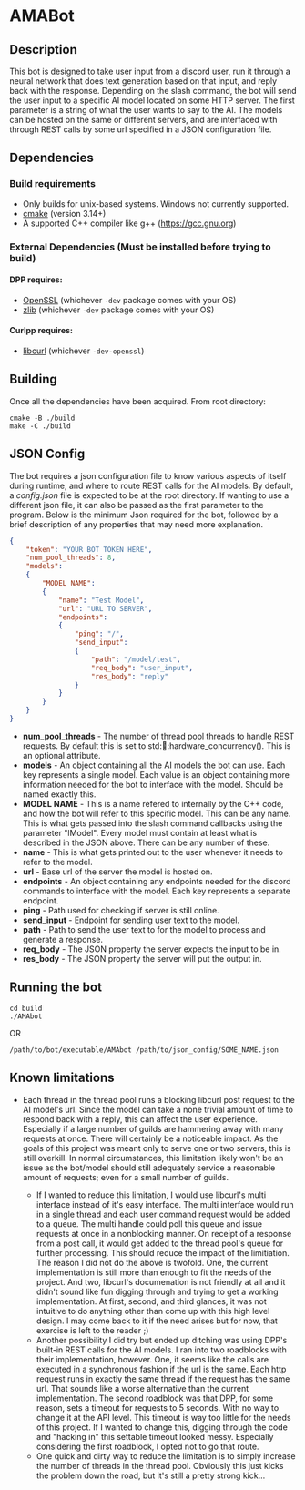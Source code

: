 # AMABot

## Description

This bot is designed to take user input from a discord user, run it through a neural network that does text generation based on that input, and reply back with the response. Depending on the slash command, the bot will send the user input to a specific AI model located on some HTTP server. The first parameter is a string of what the user wants to say to the AI. The models can be hosted on the same or different servers, and are  interfaced with through REST calls by some url specified in a JSON configuration file.

## Dependencies

### Build requirements
* Only builds for unix-based systems. Windows not currently supported.
* [cmake](https://cmake.org/) (version 3.14+)
* A supported C++ compiler like g++ (https://gcc.gnu.org)

### External Dependencies (Must be installed before trying to build)

#### DPP requires:

* [OpenSSL](https://openssl.org/) (whichever `-dev` package comes with your OS)
* [zlib](https://zlib.net) (whichever `-dev` package comes with your OS)

#### Curlpp requires:

* [libcurl](https://curl.se/) (whichever `-dev-openssl`)

## Building

Once all the dependencies have been acquired. From root directory:

```
cmake -B ./build
make -C ./build
```

## JSON Config

The bot requires a json configuration file to know various aspects of
itself during runtime, and where to route REST calls for the AI models.
By default, a *config.json* file is expected to be at the root directory.
If wanting to use a different json file, it can also be passed as the first
parameter to the program. Below is the minimum Json required for the bot,
followed by a brief description of any properties that may need more explanation.

```json
{
    "token": "YOUR BOT TOKEN HERE",
    "num_pool_threads": 8,
    "models":
    {
        "MODEL NAME": 
        {
            "name": "Test Model",
            "url": "URL TO SERVER",
            "endpoints":
            {
                "ping": "/",
                "send_input":
                {
                    "path": "/model/test",
                    "req_body": "user_input",
                    "res_body": "reply"
                }
            }
        }
    }
}
```

- **num_pool_threads** - The number of thread pool threads to handle REST requests. By default this is set to std::thread::hardware_concurrency(). This is an optional attribute.
- **models** - An object containing all the AI models the bot can use. Each key represents a single model. Each value is an object containing more information needed for the bot to interface with the model. Should be named exactly this.
- **MODEL NAME** - This is a name refered to internally by the C++ code, and how the bot will refer to this specific model. This can be any name. This is what gets passed into the slash command callbacks using the parameter "lModel". Every model must contain at least what is described in the JSON above. There can be any number of these.
- **name** - This is what gets printed out to the user whenever it needs to refer to the model.
- **url** - Base url of the server the model is hosted on.
- **endpoints** - An object containing any endpoints needed for the discord commands to interface with the model. Each key represents a separate endpoint.
- **ping** - Path used for checking if server is still online.
- **send_input** - Endpoint for sending user text to the model.
- **path** - Path to send the user text to for the model to process and generate a response.
- **req_body** - The JSON property the server expects the input to be in.
- **res_body** - The JSON property the server will put the output in.

## Running the bot

```
cd build
./AMAbot
```
OR
```
/path/to/bot/executable/AMAbot /path/to/json_config/SOME_NAME.json
```

## Known limitations

- Each thread in the thread pool runs a blocking libcurl post request to the AI model's url. Since the model can take a none trivial amount of time to respond back with a reply, this can affect the user experience. Especially if a large number of guilds are hammering away with many requests at once. There will certainly be a noticeable impact. As the goals of this project was meant only to serve one or two servers, this is still overkill. In normal circumstances, this limitation likely won't be an issue as the bot/model should still adequately service a reasonable amount of requests; even for a small number of guilds.

    - If I wanted to reduce this limitation, I would use libcurl's multi interface instead of it's easy interface. The multi interface would run in a single thread and each user command request would be added to a queue. The multi handle could poll this queue and issue requests at once in a nonblocking manner. On receipt of a response from a post call, it would get added to the thread pool's queue for further processing. This should reduce the impact of the limitiation. The reason I did not do the above is twofold. One, the current implementation is still more than enough to fit the needs of the project. And two, libcurl's documenation is not friendly at all and it didn't sound like fun digging through and trying to get a working implementation. At first, second, and third glances, it was not intuitive to do anything other than come up with this high level design. I may come back to it if the need arises but for now, that exercise is left to the reader ;)
    - Another possibility I did try but ended up ditching was using DPP's built-in REST calls for the AI models. I ran into two roadblocks with their implementation, however. One, it seems like the calls are executed in a synchronous fashion if the url is the same. Each http request runs in exactly the same thread if the request has the same url. That sounds like a worse alternative than the current implementation. The second roadblock was that DPP, for some reason, sets a timeout for requests to 5 seconds. With no way to change it at the API level. This timeout is way too little for the needs of this project. If I wanted to change this, digging through the code and "hacking in" this settable timeout looked messy. Especially considering the first roadblock, I opted not to go that route.
    - One quick and dirty way to reduce the limitation is to simply increase the number of threads in the thread pool. Obviously this just kicks the problem down the road, but it's still a pretty strong kick...